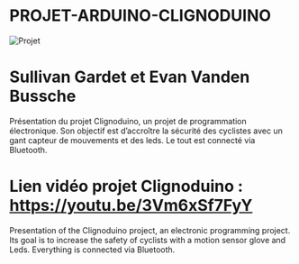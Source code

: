 # PROJET-ARDUINO-CLIGNODUINO 

![Projet](https://imgur.com/45VgXpq)

# Sullivan Gardet et Evan Vanden Bussche
Présentation du projet Clignoduino, un projet de programmation électronique. Son objectif est d’accroître la sécurité des cyclistes avec un gant capteur de mouvements et des leds. Le tout est connecté via Bluetooth.

# Lien vidéo projet Clignoduino : https://youtu.be/3Vm6xSf7FyY
Presentation of the Clignoduino project, an electronic programming project. Its goal is to increase the safety of cyclists with a motion sensor glove and Leds. Everything is connected via Bluetooth.
